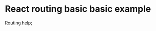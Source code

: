 # React routing basic basic example

[Routing help](https://reacttraining.com/react-router/web/example/basic);
